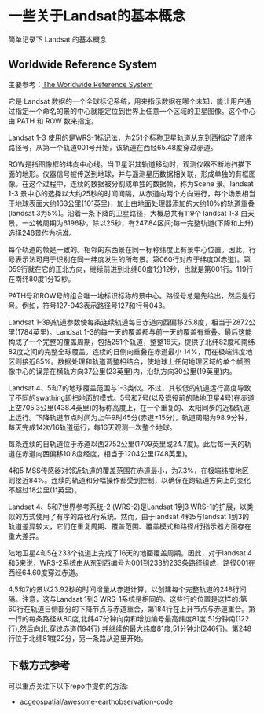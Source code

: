 # 一些关于Landsat的基本概念

简单记录下 Landsat 的基本概念

## Worldwide Reference System

主要参考：[The Worldwide Reference System](https://landsat.gsfc.nasa.gov/about/worldwide-reference-system#:~:text=The%20Landsat%204%2C%205%2C%20and,system%20in%20a%20similar%20fashion.)

它是 Landsat 数据的一个全球标记系统，用来指示数据在哪个未知，能让用户通过指定一个命名的景的中心就能定位到世界上任意一个区域的卫星图像。这个中心由 PATH 和 ROW 数来指定。

Landsat 1-3 使用的是WRS-1标记法，为251个标称卫星轨道从东到西指定了顺序路径号，从第一个轨道001号开始，该轨道在西经65.48度穿过赤道。

ROW是指图像框的纬向中心线。当卫星沿其轨道移动时，观测仪器不断地扫描下面的地形。仪器信号被传送到地球，并与遥测星历数据相关联，形成单独的有框图像。在这个过程中，连续的数据被分割成单独的数据帧，称为Scene 景。landsat 1-3 景中心的选择以大约25秒的时间间隔，从赤道向两个方向进行，每个场景相当于地球表面大约163公里(101英里)，加上由地面处理器添加的大约10%的轨道重叠(landsat 3为5%)。沿着一条下降的卫星路径，大概总共有119个 landsat 1-3 白天景。一公转周期为6196秒，除以25秒，有247.84区间;每一完整轨道(下降和上升)选择248景作为标准。

每个轨道的帧是一致的。相邻的东西景在同一标称纬度上有景中心位置。因此，行号表示法可用于识别在同一纬度发生的所有景。第060行对应于纬度0(赤道)。第059行就在它的正北方向，继续前进到北纬80度1分12秒，也就是第001行。119行在南纬80度1分12秒。

PATH号和ROW号的组合唯一地标识标称的景中心。路径号总是先给出，然后是行号。例如，符号127-043表示路径号127和行号043。

Landsat 1-3的轨道参数使每条连续轨道每日赤道向西偏移25.8度，相当于2872公里(1784英里)。Landsat 1-3的每一天的覆盖都与前一天的覆盖有重叠。最后这能构成了一个完整的覆盖周期，包括251个轨道，整整18天，提供了北纬82度和南纬82度之间的完整全球覆盖。连续的日侧向重叠在赤道最小 14%，而在极端纬度地区则接近85%。数据处理和轨道调整相结合，使地球上任何地理区域的单个帧图像中心的误差在横轨方向37公里(23英里)内，沿轨方向30公里(19英里)内。

Landsat 4、5和7的地球覆盖范围与1-3类似。不过，其较低的轨道运行高度导致了不同的swathing即扫地面的模式。5号和7号(以及退役前的陆地卫星4号)在赤道上空705.3公里(438.4英里)的标称高度上，在一个重复的、太阳同步的近极轨道上运行。下降轨道节点时间为上午9时45分(赤道±15分)，轨道周期为98.9分钟，每天完成14次/16轨道运行，每16天观测一次整个地球。

每条连续的日轨道位于赤道以西2752公里(1709英里或24.7度)。此后每一天的轨道在赤道向西偏移10.8度经度，相当于1204公里(748英里)。

4和5 MSS传感器对邻近轨道的覆盖范围在赤道最小，为7.3%，在极端纬度地区则接近84%。连续的轨道和分幅操作都受到控制，以确保在跨轨道方向上的变化不超过18公里(11英里)。

Landsat 4、5和7世界参考系统-2 (WRS-2)是Landsat 1到3 WRS-1的扩展，以类似的方式使用了有序的路径/行系统。然而，由于landsat 4和5与landsat 1到3的轨道差异较大，它们在重复周期、覆盖范围、覆盖模式和路径/行指示器方面存在重大差异。

陆地卫星4和5在233个轨道上完成了16天的地面覆盖周期。因此，对于landsat 4和5来说，WRS-2系统由从东到西编号为001到233的233条路径组成，路径001在西经64.60度穿过赤道。

4,5和7的景以23.92秒的时间增量从赤道计算，以创建每个完整轨道的248行间隔。注意，这与Landsat 1到3 WRS-1系统是相同的。这些行的位置是这样的:第60行在轨道日侧部分的下降节点与赤道重合，第184行在上升节点与赤道重合。第一行的每条路径从80度,北纬47分钟向南和增加编号最高纬度81度,51分钟南(122行),然后向北,穿过赤道(184行),并继续的最大纬度81度,51分钟北(246行)。第248行位于北纬81度22分，另一条路从这里开始。

## 下载方式参考

可以重点关注下以下repo中提供的方法:

- [acgeospatial/awesome-earthobservation-code](https://github.com/acgeospatial/awesome-earthobservation-code)